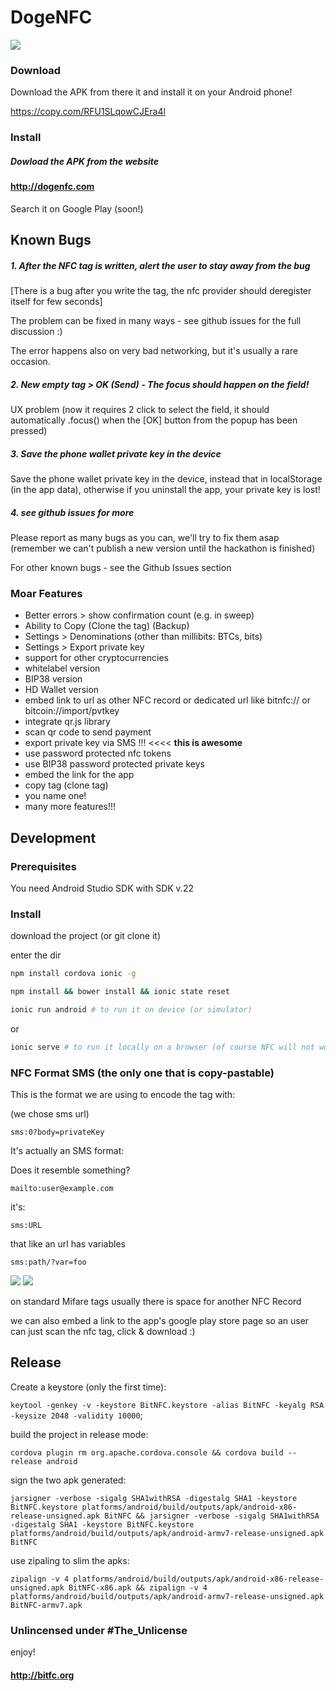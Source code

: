 # DogeNFC


<img src="https://github.com/makevoid/DogeNFC/edit/master/README.md" />


### Download

Download the APK from there it and install it on your Android phone!

https://copy.com/RFU1SLqowCJEra4l


### Install

##### Dowload the APK from the website

#### http://dogenfc.com

Search it on Google Play (soon!)


## Known Bugs

##### 1. After the NFC tag is written, alert the user to stay away from the bug

[There is a bug after you write  the tag, the nfc provider should deregister itself for few seconds]

The problem can be fixed in many ways - see github issues for the full discussion :)

The error happens also on very bad networking, but it's usually a rare occasion.

##### 2. New empty tag > OK (Send) - The focus should happen on the field!

UX problem (now it requires 2 click to select the field, it should automatically .focus() when the [OK] button from the popup has been pressed)

##### 3. Save the phone wallet private key in the device

Save the phone wallet private key in the device, instead that in localStorage (in the app data), otherwise if you uninstall the app, your private key is lost!

##### 4. see github issues for more


Please report as many bugs as you can, we'll try to fix them asap (remember we can't publish a new version until the hackathon is finished)


For other known bugs - see the Github Issues section


### Moar Features

- Better errors > show confirmation count (e.g. in sweep)
- Ability to Copy (Clone the tag) (Backup)
- Settings > Denominations (other than millibits: BTCs, bits)
- Settings > Export private key
- support for other cryptocurrencies
- whitelabel version
- BIP38 version
- HD Wallet version
- embed link to url as other NFC record or dedicated url like bitnfc:// or bitcoin://import/pvtkey
- integrate qr.js library
- scan qr code to send payment
- export private key via SMS !!! <<<< **this is awesome**
- use password protected nfc tokens
- use BIP38 password protected private keys
- embed the link for the app
- copy tag (clone tag)
- you name one!
- many more features!!!

## Development

### Prerequisites

You need Android Studio SDK with SDK v.22

### Install

download the project (or git clone it)

enter the dir

```sh
npm install cordova ionic -g

npm install && bower install && ionic state reset

ionic run android # to run it on device (or simulator)

```

or

```sh
ionic serve # to run it locally on a browser (of course NFC will not work)
```

### NFC Format SMS (the only one that is copy-pastable)

This is the format we are using to encode the tag with:

(we chose sms url)

```
sms:0?body=privateKey
```

It's actually an SMS format:

Does it resemble something?

```
mailto:user@example.com
```

it's:

```
sms:URL
```

that like an url has variables

```
sms:path/?var=foo
```

![](http://mkvphoto.s3.amazonaws.com/BitNFC/small/sms_copy1.jpg)
![](http://mkvphoto.s3.amazonaws.com/BitNFC/small/sms_copy2.jpg)

on standard Mifare tags usually there is space for another NFC Record

we can also embed a link to the app's google play store page so an user can just scan the nfc tag, click & download :)

## Release

Create a keystore (only the first time):

```keytool -genkey -v -keystore BitNFC.keystore -alias BitNFC -keyalg RSA -keysize 2048 -validity 10000```;

build the project in release mode:

```cordova plugin rm org.apache.cordova.console && cordova build --release android```

sign the two apk generated:

```jarsigner -verbose -sigalg SHA1withRSA -digestalg SHA1 -keystore BitNFC.keystore platforms/android/build/outputs/apk/android-x86-release-unsigned.apk BitNFC && jarsigner -verbose -sigalg SHA1withRSA -digestalg SHA1 -keystore BitNFC.keystore platforms/android/build/outputs/apk/android-armv7-release-unsigned.apk BitNFC```

use zipaling to slim the apks:

```zipalign -v 4 platforms/android/build/outputs/apk/android-x86-release-unsigned.apk BitNFC-x86.apk && zipalign -v 4 platforms/android/build/outputs/apk/android-armv7-release-unsigned.apk BitNFC-armv7.apk```


### Unlincensed under #The_Unlicense


enjoy!


#### <http://bitfc.org>
